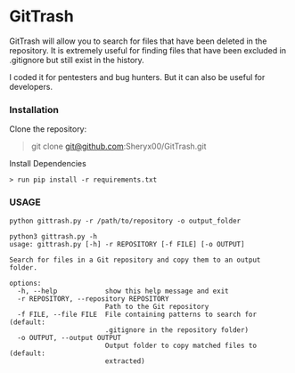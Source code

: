 # GitTrash

GitTrash will allow you to search for files that have been deleted in the repository. It is extremely useful for finding files that have been excluded in .gitignore but still exist in the history.

I coded it for pentesters and bug hunters. But it can also be useful for developers.

### Installation

Clone the repository:

  > git clone git@github.com:Sheryx00/GitTrash.git

Install Dependencies 

    > run pip install -r requirements.txt


### USAGE

`python gittrash.py -r /path/to/repository -o output_folder`


```
python3 gittrash.py -h
usage: gittrash.py [-h] -r REPOSITORY [-f FILE] [-o OUTPUT]

Search for files in a Git repository and copy them to an output folder.

options:
  -h, --help            show this help message and exit
  -r REPOSITORY, --repository REPOSITORY
                        Path to the Git repository
  -f FILE, --file FILE  File containing patterns to search for (default:
                        .gitignore in the repository folder)
  -o OUTPUT, --output OUTPUT
                        Output folder to copy matched files to (default:
                        extracted)
```